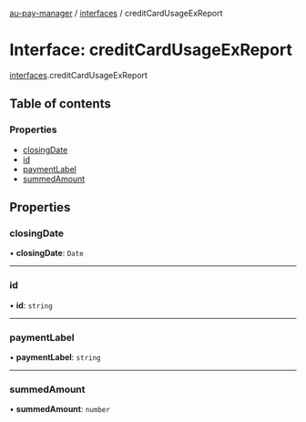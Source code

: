 [au-pay-manager](../README.md) / [interfaces](../modules/interfaces.md) / creditCardUsageExReport

# Interface: creditCardUsageExReport

[interfaces](../modules/interfaces.md).creditCardUsageExReport

## Table of contents

### Properties

- [closingDate](interfaces.creditCardUsageExReport.md#closingdate)
- [id](interfaces.creditCardUsageExReport.md#id)
- [paymentLabel](interfaces.creditCardUsageExReport.md#paymentlabel)
- [summedAmount](interfaces.creditCardUsageExReport.md#summedamount)

## Properties

### closingDate

• **closingDate**: `Date`

___

### id

• **id**: `string`

___

### paymentLabel

• **paymentLabel**: `string`

___

### summedAmount

• **summedAmount**: `number`
